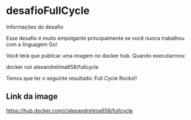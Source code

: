 # desafioFullCycle

Informações do desafio

Esse desafio é muito empolgante principalmente se você nunca trabalhou com a linguagem Go!

Você terá que publicar uma imagem no docker hub. Quando executarmos:

docker run alexandrelima658/fullcycle

Temos que ter o seguinte resultado: Full Cycle Rocks!!

## Link da image 
https://hub.docker.com/r/alexandrelima658/fullcycle